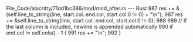 File_Code/alacritty/71dd1bc386/mod/mod_after.rs --- Rust
987                 res += &(self.line_to_string(line, start.col..end.col, start.col.0 != 0) + "\n");                                                        987                 res += &self.line_to_string(line, start.col..end.col, start.col.0 != 0);
                                                                                                                                                             988 
                                                                                                                                                             989                 // If the last column is included, newline is appended automatically
                                                                                                                                                             990                 if end.col != self.cols() - 1 {
                                                                                                                                                             991                     res += "\n";
                                                                                                                                                             992                 }

